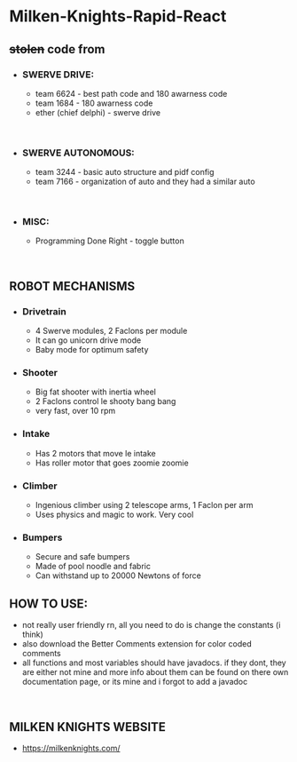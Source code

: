 # Milken-Knights-Rapid-React
## ~~stolen~~ code from
- ### SWERVE DRIVE:
     - team 6624 - best path code and 180 awarness code
     - team 1684 - 180 awarness code
     - ether (chief delphi) - swerve drive  
<br/>

- ### SWERVE AUTONOMOUS:
     - team 3244 - basic auto structure and pidf config
     - team 7166 - organization of auto and they had a similar auto
<br/>

- ### MISC:
     - Programming Done Right - toggle button
<br/>

## ROBOT MECHANISMS
- ### Drivetrain
     - 4 Swerve modules, 2 Faclons per module
     - It can go unicorn drive mode
     - Baby mode for optimum safety
- ### Shooter
     - Big fat shooter with inertia wheel
     - 2 Faclons control le shooty bang bang
     - very fast, over 10 rpm
- ### Intake
     - Has 2 motors that move le intake
     - Has roller motor that goes zoomie zoomie
- ### Climber
     - Ingenious climber using 2 telescope arms, 1 Faclon per arm
     - Uses physics and magic to work. Very cool
- ### Bumpers
     - Secure and safe bumpers
     - Made of pool noodle and fabric
     - Can withstand up to 20000 Newtons of force

## HOW TO USE:
- not really user friendly rn, all you need to do is change the constants (i think)
- also download the Better Comments extension for color coded comments
- all functions and most variables should have javadocs. if they dont, they are either not mine and more info about them can be found on there own documentation page, or its mine and i forgot to add a javadoc
<br/>

## MILKEN KNIGHTS WEBSITE
- https://milkenknights.com/
